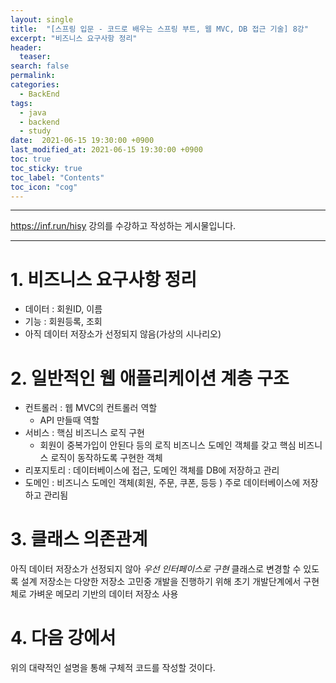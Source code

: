 ```yaml
---
layout: single
title:  "[스프링 입문 - 코드로 배우는 스프링 부트, 웹 MVC, DB 접근 기술] 8강"
excerpt: "비즈니스 요구사항 정리"
header:
  teaser: 
search: false
permalink:
categories: 
  - BackEnd
tags:
  - java
  - backend
  - study
date:  2021-06-15 19:30:00 +0900
last_modified_at: 2021-06-15 19:30:00 +0900
toc: true
toc_sticky: true
toc_label: "Contents"
toc_icon: "cog"
---
```

---

https://inf.run/hisy 강의를 수강하고 작성하는 게시물입니다.

---
# 1. 비즈니스 요구사항 정리

- 데이터 : 회원ID, 이름
- 기능 : 회원등록, 조회
- 아직 데이터 저장소가 선정되지 않음(가상의 시나리오)

# 2. 일반적인 웹 애플리케이션 계층 구조

- 컨트롤러 : 웹 MVC의 컨트롤러 역할
    - API 만들때 역할
- 서비스 : 핵심 비즈니스 로직 구현
    - 회원이 중복가입이 안된다 등의 로직 비즈니스 도메인 객체를 갖고 핵심 비즈니스 로직이 동작하도록 구현한 객체
- 리포지토리 : 데이터베이스에 접근, 도메인 객체를 DB에 저장하고 관리
- 도메인 : 비즈니스 도메인 객체(회원, 주문, 쿠폰, 등등 ) 주로 데이터베이스에 저장하고 관리됨

# 3. 클래스 의존관계

아직 데이터 저장소가 선정되지 않아 *우선 인터페이스로 구현* 클래스로 변경할 수 있도록 설계
저장소는 다양한 저장소 고민중
개발을 진행하기 위해 초기 개발단계에서 구현체로 가벼운 메모리 기반의 데이터 저장소 사용

# 4. 다음 강에서

위의 대략적인 설명을 통해 구체적 코드를 작성할 것이다.